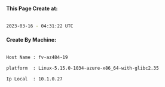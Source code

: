 
   
#### This Page Create at:

```bash

2023-03-16 - 04:31:22 UTC

```

#### Create By Machine:

```bash

Host Name : fv-az484-19

platform  : Linux-5.15.0-1034-azure-x86_64-with-glibc2.35

Ip Local  : 10.1.0.27

```

